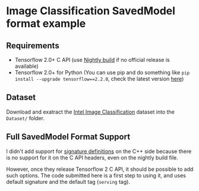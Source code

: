 # Image Classification SavedModel format example

## Requirements

-   Tensorflow 2.0+ C API (use [Nightly build](https://github.com/tensorflow/tensorflow/tree/master/tensorflow/c) if no official release is available)
-   Tensorflow 2.0+ for Python (You can use pip and do something like `pip install --upgrade tensorflow==2.2.0`, check the latest version [here](https://pypi.org/project/tensorflow/#history))

## Dataset

Download and exatract the [Intel Image Classification](https://www.kaggle.com/puneet6060/intel-image-classification/data) dataset into the `Dataset/` folder.

## Full SavedModel Format Support

I didn't add support for [signature definitions](https://www.tensorflow.org/guide/saved_model#specifying_signatures_during_export) on the C++ side because there is no support for it on the C API headers, even on the nightly build file.

However, once they release Tensorflow 2 C API, it should be possible to add such options. The code submitted here is a first step to using it, and uses default signature and the default tag (`serving` tag).
